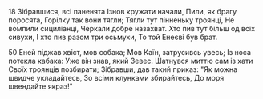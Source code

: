 18 Зібравшися, всі паненята
Ізнов кружати начали,
Пили, як брагу поросята,
Горілку так вони тягли;
Тягли тут пінненьку троянці,
Не вомпили сициліанці,
Черкали добре назахват.
Хто пив тут більш од всіх сивухи,
І хто пив разом три осьмухи,
То той Енеєві був брат.

50 Еней піджав хвіст, мов собака;
Мов Каїн, затрусивсь увесь;
Із носа потекла кабака:
Уже він знав, який Зевес.
Шатнувся миттю сам із хати
Своїх троянців позбирати;
Зібравши, дав такий приказ:
"Як можна швидче укладайтесь,
Зо всіми клунками збирайтесь,
До моря швендайте якраз!"
